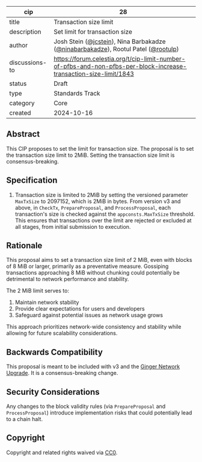 | cip | 28 |
| - | - |
| title | Transaction size limit |
| description | Set limit for transaction size |
| author | Josh Stein ([@jcstein](https://github.com/jcstein)), Nina Barbakadze ([@ninabarbakadze](https://github.com/ninabarbakadze)), Rootul Patel ([@rootulp](https://github.com/rootulp)) |
| discussions-to | <https://forum.celestia.org/t/cip-limit-number-of-pfbs-and-non-pfbs-per-block-increase-transaction-size-limit/1843> |
| status | Draft |
| type | Standards Track |
| category | Core |
| created | 2024-10-16 |

## Abstract

This CIP proposes to set the limit for transaction size. The proposal is to set the transaction size limit to 2MiB. Setting the transaction size limit is consensus-breaking.

## Specification

1. Transaction size is limited to 2MiB by setting the versioned parameter `MaxTxSize` to 2097152, which is 2MiB in bytes. From version v3 and above, in `CheckTx`, `PrepareProposal`, and `ProcessProposal`, each transaction's size is checked against the `appconsts.MaxTxSize` threshold. This ensures that transactions over the limit are rejected or excluded at all stages, from initial submission to execution.

## Rationale

This proposal aims to set a transaction size limit of 2 MiB, even with blocks of 8 MiB or larger, primarily as a preventative measure. Gossiping transactions approaching 8 MiB without chunking could potentially be detrimental to network performance and stability.

The 2 MiB limit serves to:

1. Maintain network stability
2. Provide clear expectations for users and developers
3. Safeguard against potential issues as network usage grows

This approach prioritizes network-wide consistency and stability while allowing for future scalability considerations.

## Backwards Compatibility

This proposal is meant to be included with v3 and the [Ginger Network Upgrade](./cip-25.md). It is a consensus-breaking change.

## Security Considerations

Any changes to the block validity rules (via `PrepareProposal` and `ProcessProposal`) introduce implementation risks that could potentially lead to a chain halt.

## Copyright

Copyright and related rights waived via [CC0](https://github.com/celestiaorg/CIPs/blob/main/LICENSE).
